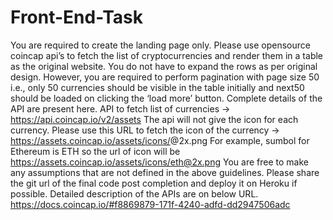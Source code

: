 # Front-End-Task
You are required to create the landing page only. Please use opensource coincap api’s to fetch
the list of cryptocurrencies and render them in a table as the original website. You do not
have to expand the rows as per original design. However, you are required to perform
pagination with page size 50 i.e., only 50 currencies should be visible in the table initially and
next50 should be loaded on clicking the ‘load more’ button.
Complete details of the API are present here.
API to fetch list of currencies -> https://api.coincap.io/v2/assets
The api will not give the icon for each currency. Please use this URL to fetch the icon of the
currency -> https://assets.coincap.io/assets/icons/<lowercase of currency symbol>@2x.png
For example, sumbol for Ethereum is ETH so the url of icon will be
https://assets.coincap.io/assets/icons/eth@2x.png
You are free to make any assumptions that are not defined in the above guidelines.
Please share the git url of the final code post completion and deploy it on Heroku if possible.
Detailed description of the APIs are on below URL.
https://docs.coincap.io/#f8869879-171f-4240-adfd-dd2947506adc
